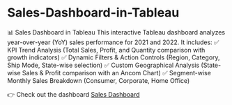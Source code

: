 # Sales-Dashboard-in-Tableau

📊 Sales Dashboard in Tableau
This interactive Tableau dashboard analyzes year-over-year (YoY) sales performance for 2021 and 2022. It includes:
✅ KPI Trend Analysis (Total Sales, Profit, and Quantity comparison with growth indicators)
✅ Dynamic Filters & Action Controls (Region, Category, Ship Mode, State-wise selection)
✅ Custom Geographical Analysis (State-wise Sales & Profit comparison with an Ancom Chart)
✅ Segment-wise Monthly Sales Breakdown (Consumer, Corporate, Home Office)

👉 Check out the dashboard [Sales Dashboard](https://public.tableau.com/views/sales_analysis_17424907462130/SalesDashboard?:language=en-US&:sid=&:redirect=auth&:display_count=n&:origin=viz_share_link)



